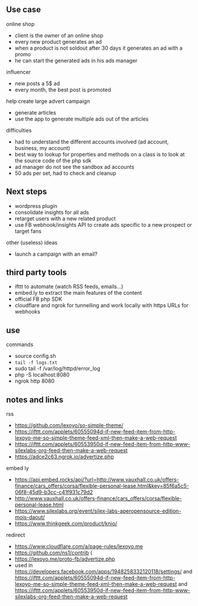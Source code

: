 

## Use case

online shop
* client is the owner of an online shop
* every new product generates an ad
* when a product is not soldout after 30 days it generates an ad with a promo
* he can start the generated ads in his ads manager

influencer
* new posts a 5$ ad
* every month, the best post is promoted 

help create large advert campaign
* generate articles
* use the app to generate multiple ads out of the articles

difficulties
* had to understand the different accounts involved (ad account, business, my account)
* best way to lookup for properties and methods on a class is to look at the source code of the php sdk
* ad manager do not see the sandbox ad accounts
* 50 ads per set, had to check and cleanup

## Next steps

* wordpress plugin
* consolidate insights for all ads
* retarget users with a new related product
* use FB webhook/insights API to create ads specific to a new prospect or target fans

other (useless) ideas
* launch a campaign with an email?



## third party tools

* ifttt to automate (watch RSS feeds, emails...)
* embed.ly to extract the main features of the content
* official FB php SDK
* cloudflare and ngrok for tunnelling and work locally with https URLs for webhooks


## use

commands
* source config.sh
* `tail -f logs.txt`
* sudo tail -f /var/log/httpd/error_log
* php -S localhost:8080
* ngrok http 8080

## notes and links

rss
* https://github.com/lexoyo/so-simple-theme/
* https://ifttt.com/applets/60555094d-if-new-feed-item-from-http-lexoyo-me-so-simple-theme-feed-xml-then-make-a-web-request
* https://ifttt.com/applets/60553950d-if-new-feed-item-from-http-www-silexlabs-org-feed-then-make-a-web-request
* https://adce2c63.ngrok.io/advertize.php

embed ly
* https://api.embed.rocks/api/?url=http://www.vauxhall.co.uk/offers-finance/cars_offers/corsa/flexible-personal-lease.html&key=85f6a5c5-06f8-45d9-b3cc-c41f931c79d2
* http://www.vauxhall.co.uk/offers-finance/cars_offers/corsa/flexible-personal-lease.html
* https://www.silexlabs.org/event/silex-labs-aperopensource-edition-mois-daout/
* https://www.thinkgeek.com/product/knio/

redirect
* https://www.cloudflare.com/a/page-rules/lexoyo.me
* https://github.com/ns1/contrib (
* https://lexoyo.me/proto-fb/advertize.php
* used in https://developers.facebook.com/apps/1948258332120118/settings/ and https://ifttt.com/applets/60555094d-if-new-feed-item-from-http-lexoyo-me-so-simple-theme-feed-xml-then-make-a-web-request and https://ifttt.com/applets/60553950d-if-new-feed-item-from-http-www-silexlabs-org-feed-then-make-a-web-request


